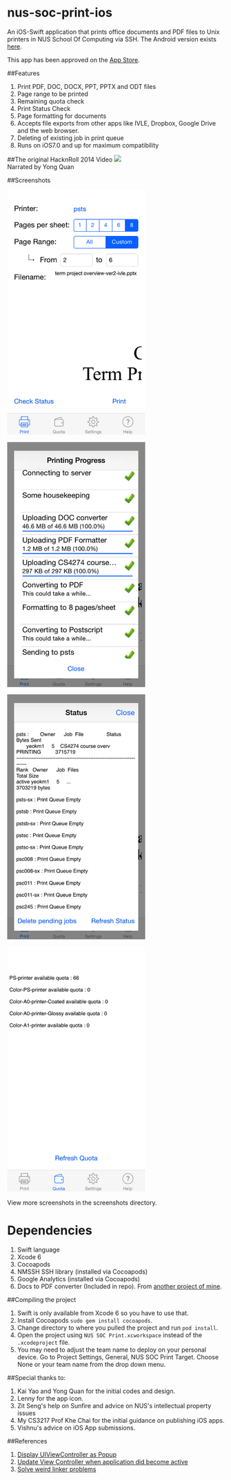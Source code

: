 nus-soc-print-ios
=================

An iOS-Swift application that prints office documents and PDF files to Unix printers in NUS School Of Computing via SSH. The Android version exists [here](https://github.com/yeokm1/nus-soc-print/).

This app has been approved on the [App Store](https://itunes.apple.com/sg/app/id916524327).

##Features
1. Print PDF, DOC, DOCX, PPT, PPTX and ODT files
2. Page range to be printed
3. Remaining quota check
4. Print Status Check
5. Page formatting for documents
6. Accepts file exports from other apps like IVLE, Dropbox, Google Drive and the web browser.
7. Deleting of existing job in print queue
8. Runs on iOS7.0 and up for maximum compatibility

##The original HacknRoll 2014 Video
[![](http://img.youtube.com/vi/PRGcK7gzbnM/0.jpg)](http://www.youtube.com/watch?v=PRGcK7gzbnM)
<br>Narrated by Yong Quan


##Screenshots

<a href="url"><img src="screenshots/4-inch/main.png" align="centre" height="568" width="320" ></a>
<p></p>
<a href="url"><img src="screenshots/4-inch/printing.png" align="centre" height="568" width="320" ></a>
<p></p>
<a href="url"><img src="screenshots/4-inch/status.png" align="centre" height="568" width="320" ></a>
<p></p>
<a href="url"><img src="screenshots/4-inch/quota.png" align="centre" height="568" width="320" ></a>
<p></p>

View more screenshots in the screenshots directory.

Dependencies
=====
1. Swift language
2. Xcode 6
3. Cocoapods
4. NMSSH SSH library (installed via Cocoapods)
5. Google Analytics (installed via Cocoapods)
6. Docs to PDF converter (Included in repo). From [another project of mine](https://github.com/yeokm1/docs-to-pdf-converter).

##Compiling the project
1. Swift is only available from Xcode 6 so you have to use that.
2. Install Cocoapods `sudo gem install cocoapods`.
3. Change directory to where you pulled the project and run `pod install`.
4. Open the project using `NUS SOC Print.xcworkspace` instead of the `.xcodeproject` file.
5. You may need to adjust the team name to deploy on your personal device. Go to Project Settings, General, NUS SOC Print Target. Choose None or your team name from the drop down menu.

##Special thanks to:
1. Kai Yao and Yong Quan for the initial codes and design.
2. Lenny for the app icon.
3. Zit Seng's help on Sunfire and advice on NUS's intellectual property issues
4. My CS3217 Prof Khe Chai for the initial guidance on publishing iOS apps.
5. Vishnu's advice on iOS App submissions.

##References
1. [Display UIViewController as Popup](http://stackoverflow.com/questions/16230700/display-uiviewcontroller-as-popup-in-iphone)
2. [Update View Controller when application did become active](http://stackoverflow.com/questions/10359186/how-to-tell-the-active-view-controller-when-applicationdidbecomeactive-is-called)
3. [Solve weird linker problems](http://stackoverflow.com/questions/25371556/swift-beta-6-confusing-linker-error-message)
